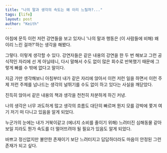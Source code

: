 ```yaml
---
title: "나의 말과 생각의 속도는 왜 이리 느릴까?..."
tags: [life]
layout: post
author: "Keith"
---
```


아침에 문득 이런 저런 강연들을 보고 있자니 '나의 말과 행동은 (이 사람들에 비해) 왜 이리 느린 걸까?'하는 생각을 해봤다.

그렇다. 이렇게 생각할 수 있다. 강연자들은 같은 내용의 강연을 한 두 번 해보고 그런 공식적인 자리에 선 게 아닐테니, 다시 말해서 수도 없이 많은 회수로 반복했기 때문에 그렇게 빠를 수 밖에 없다고 말이다.

지금 가만 생각해보니 아침부터 내가 같은 자리에 앉아서 이런 저런 일을 하면서 이런 주제 저런 주제를 넘나드는 생각의 널뛰기를 수도 없이 하고 있다는 사실을 깨닫았다.

진득히 앉아서 같은 내용의 책과 생각을 천천히 차분하게 하긴 커녕.

나의 생각은 너무 과도하게 많고 생각의 흐름도 대단히 빠르며 뭔지 모를 강박에 쫓겨 여기 저기 떠 다니고 있음을 알게 되었다. 

누군가의 눈에는 내가 거북이같고 (에너지 소비를 줄이기 위해) 느려터진 심해동물 같아보일 지라도 뭔가 속도를 더 떨어뜨려야 될 필요가 있음도 알게 되었다. 

바쁘고 정신없지만 불안한 존재이기 보단 느려터지고 답답하더라도 마음이 안정된 그런 존재가 되고 싶다.